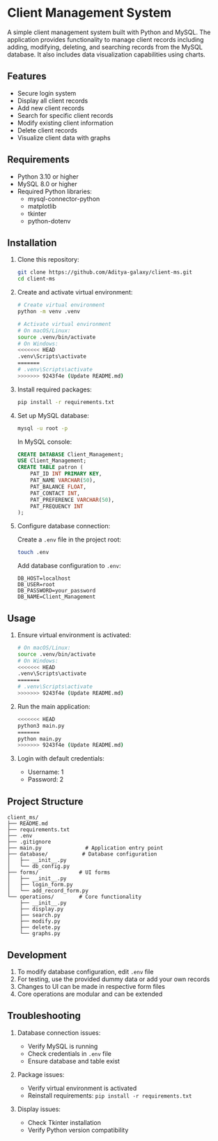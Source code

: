 # Client Management System

A simple client management system built with Python and MySQL. The application provides functionality to manage client records including adding, modifying, deleting, and searching records from the MySQL database. It also includes data visualization capabilities using charts.

## Features

- Secure login system
- Display all client records
- Add new client records
- Search for specific client records
- Modify existing client information
- Delete client records
- Visualize client data with graphs

## Requirements

- Python 3.10 or higher
- MySQL 8.0 or higher
- Required Python libraries:
  - mysql-connector-python
  - matplotlib
  - tkinter
  - python-dotenv

## Installation

1. Clone this repository:

   ```bash
   git clone https://github.com/Aditya-galaxy/client-ms.git
   cd client-ms
   ```

2. Create and activate virtual environment:

   ```bash
   # Create virtual environment
   python -m venv .venv

   # Activate virtual environment
   # On macOS/Linux:
   source .venv/bin/activate
   # On Windows:
   <<<<<<< HEAD
   .venv\Scripts\activate
   =======
   # .venv\Scripts\activate
   >>>>>>> 9243f4e (Update README.md)
   ```

3. Install required packages:

   ```bash
   pip install -r requirements.txt
   ```

4. Set up MySQL database:

   ```bash
   mysql -u root -p
   ```

   In MySQL console:

   ```sql
   CREATE DATABASE Client_Management;
   USE Client_Management;
   CREATE TABLE patron (
       PAT_ID INT PRIMARY KEY,
       PAT_NAME VARCHAR(50),
       PAT_BALANCE FLOAT,
       PAT_CONTACT INT,
       PAT_PREFERENCE VARCHAR(50),
       PAT_FREQUENCY INT
   );
   ```

5. Configure database connection:

   Create a `.env` file in the project root:

   ```bash
   touch .env
   ```

   Add database configuration to `.env`:

   ```
   DB_HOST=localhost
   DB_USER=root
   DB_PASSWORD=your_password
   DB_NAME=Client_Management
   ```

## Usage

1. Ensure virtual environment is activated:

   ```bash
   # On macOS/Linux:
   source .venv/bin/activate
   # On Windows:
   <<<<<<< HEAD
   .venv\Scripts\activate
   =======
   # .venv\Scripts\activate
   >>>>>>> 9243f4e (Update README.md)
   ```

2. Run the main application:

   ```bash
   <<<<<<< HEAD
   python3 main.py
   =======
   python main.py
   >>>>>>> 9243f4e (Update README.md)
   ```

3. Login with default credentials:
   - Username: 1
   - Password: 2

## Project Structure

```
client_ms/
├── README.md
├── requirements.txt
├── .env
├── .gitignore
├── main.py              # Application entry point
├── database/           # Database configuration
│   ├── __init__.py
│   └── db_config.py
├── forms/             # UI forms
│   ├── __init__.py
│   ├── login_form.py
│   └── add_record_form.py
└── operations/        # Core functionality
    ├── __init__.py
    ├── display.py
    ├── search.py
    ├── modify.py
    ├── delete.py
    └── graphs.py
```

## Development

1. To modify database configuration, edit `.env` file
2. For testing, use the provided dummy data or add your own records
3. Changes to UI can be made in respective form files
4. Core operations are modular and can be extended

## Troubleshooting

1. Database connection issues:

   - Verify MySQL is running
   - Check credentials in `.env` file
   - Ensure database and table exist

2. Package issues:

   - Verify virtual environment is activated
   - Reinstall requirements: `pip install -r requirements.txt`

3. Display issues:
   - Check Tkinter installation
   - Verify Python version compatibility
